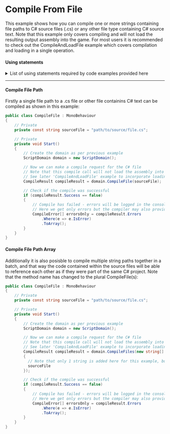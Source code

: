 # Compile From File

This example shows how you can compile one or more strings containing file paths to C# source files (.cs) or any other file type containing C# source text.
Note that this example only covers compiling and will not load the resulting output assembly into the game. For most users it is recommended to check out the CompileAndLoadFile example which covers compilation and loading in a single operation.

#### Using statements
<details>
  <summary>List of using statements required by code examples provided here</summary>

```cs
using RoslynCSharp;
using System.Linq;
using UnityEngine;
```
</details>

---

#### Compile File Path
Firstly a single file path to a .cs file or other file containins C# text can be compiled as shown in this example:
```cs
public class CompileFile : MonoBehaviour
{
    // Private
    private const string sourceFile = "path/to/source/file.cs";

    // Private
    private void Start()
    {
        // Create the domain as per previous example
        ScriptDomain domain = new ScriptDomain();

        // Now we can make a compile request for the C# file
        // Note that this compile call will not load the assembly into the game. 
        // See later 'CompileAndLoadFile' example to incorporate loading the compiled assembly in a single call.
        CompileResult compileResult = domain.CompileFile(sourceFile);

        // Check if the compile was successful
        if (compileResult.Success == false)
        {
            // Compile has failed - errors will be logged in the console by default, but can also be accessed from the result
            // Here we get only errors but the compiler may also provide warnings and messages.
            CompileError[] errorsOnly = compileResult.Errors
                .Where(e => e.IsError)
                .ToArray();
        }
    }
}
```

#### Compile File Path Array
Additionally it is also posisble to compile multiple string paths together in a batch, and that way the code contained within the source files will be able to reference each other as if they were part of the same C# project. Note that the method name has changed to the plural CompileFile(s):
```cs
public class CompileFile : MonoBehaviour
{
    // Private
    private const string sourceFile = "path/to/source/file.cs";

    // Private
    private void Start()
    {
        // Create the domain as per previous example
        ScriptDomain domain = new ScriptDomain();

        // Now we can make a compile request for the C# file
        // Note that this compile call will not load the assembly into the game. 
        // See later 'CompileAndLoadFile' example to incorporate loading the compiled assembly in a single call.
        CompileResult compileResult = domain.CompileFiles(new string[]
        {
          // Note that only 1 string is added here for this example, but we can provide as many as required
          sourceFile
        });

        // Check if the compile was successful
        if (compileResult.Success == false)
        {
            // Compile has failed - errors will be logged in the console by default, but can also be accessed from the result
            // Here we get only errors but the compiler may also provide warnings and messages.
            CompileError[] errorsOnly = compileResult.Errors
                .Where(e => e.IsError)
                .ToArray();
        }
    }
}
```
